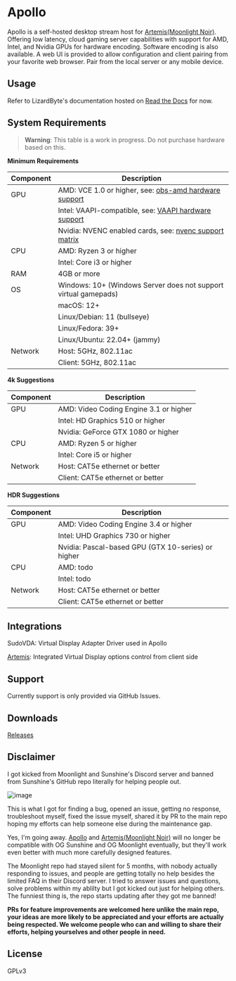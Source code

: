 # Apollo

Apollo is a self-hosted desktop stream host for [Artemis(Moonlight Noir)](https://github.com/ClassicOldSong/moonlight-android). Offering low latency, cloud gaming server capabilities with support for AMD, Intel, and Nvidia GPUs for hardware encoding. Software encoding is also available. A web UI is provided to allow configuration and client pairing from your favorite web browser. Pair from the local server or any mobile device.

## Usage

Refer to LizardByte's documentation hosted on [Read the Docs](https://sushinestream.readthedocs.io/) for now.

## System Requirements

> **Warning**: This table is a work in progress. Do not purchase hardware based on this.

**Minimum Requirements**

| **Component** | **Description** |
|---------------|-----------------|
| GPU           | AMD: VCE 1.0 or higher, see: [obs-amd hardware support](https://github.com/obsproject/obs-amd-encoder/wiki/Hardware-Support) |
|               | Intel: VAAPI-compatible, see: [VAAPI hardware support](https://www.intel.com/content/www/us/en/developer/articles/technical/linuxmedia-vaapi.html) |
|               | Nvidia: NVENC enabled cards, see: [nvenc support matrix](https://developer.nvidia.com/video-encode-and-decode-gpu-support-matrix-new) |
| CPU           | AMD: Ryzen 3 or higher |
|               | Intel: Core i3 or higher |
| RAM           | 4GB or more |
| OS            | Windows: 10+ (Windows Server does not support virtual gamepads) |
|               | macOS: 12+ |
|               | Linux/Debian: 11 (bullseye) |
|               | Linux/Fedora: 39+ |
|               | Linux/Ubuntu: 22.04+ (jammy) |
| Network       | Host: 5GHz, 802.11ac |
|               | Client: 5GHz, 802.11ac |

**4k Suggestions**

| **Component** | **Description** |
|---------------|-----------------|
| GPU           | AMD: Video Coding Engine 3.1 or higher |
|               | Intel: HD Graphics 510 or higher |
|               | Nvidia: GeForce GTX 1080 or higher |
| CPU           | AMD: Ryzen 5 or higher |
|               | Intel: Core i5 or higher |
| Network       | Host: CAT5e ethernet or better |
|               | Client: CAT5e ethernet or better |

**HDR Suggestions**

| **Component** | **Description** |
|---------------|-----------------|
| GPU           | AMD: Video Coding Engine 3.4 or higher |
|               | Intel: UHD Graphics 730 or higher |
|               | Nvidia: Pascal-based GPU (GTX 10-series) or higher |
| CPU           | AMD: todo |
|               | Intel: todo |
| Network       | Host: CAT5e ethernet or better |
|               | Client: CAT5e ethernet or better |

## Integrations

SudoVDA: Virtual Display Adapter Driver used in Apollo

[Artemis](https://github.com/ClassicOldSong/moonlight-android): Integrated Virtual Display options control from client side

## Support

Currently support is only provided via GitHub Issues.

## Downloads

[Releases](https://github.com/ClassicOldSong/Apollo/releases)

## Disclaimer

I got kicked from Moonlight and Sunshine's Discord server and banned from Sunshine's GitHub repo literally for helping people out.

![image](https://github.com/user-attachments/assets/f01fc57f-5199-4495-9b96-68cfa017b7ff)

This is what I got for finding a bug, opened an issue, getting no response, troubleshoot myself, fixed the issue myself, shared it by PR to the main repo hoping my efforts can help someone else during the maintenance gap.

Yes, I'm going away. [Apollo](https://github.com/ClassicOldSong/Apollo) and [Artemis(Moonlight Noir)](https://github.com/ClassicOldSong/moonlight-android) will no longer be compatible with OG Sunshine and OG Moonlight eventually, but they'll work even better with much more carefully designed features.

The Moonlight repo had stayed silent for 5 months, with nobody actually responding to issues, and people are getting totally no help besides the limited FAQ in their Discord server. I tried to answer issues and questions, solve problems within my ablilty but I got kicked out just for helping others. The funniest thing is, the repo starts updating after they got me banned!

**PRs for feature improvements are welcomed here unlike the main repo, your ideas are more likely to be appreciated and your efforts are actually being respected. We welcome people who can and willing to share their efforts, helping yourselves and other people in need.**

## License

GPLv3
